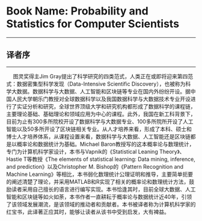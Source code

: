 # Book Name: Probability and Statistics for Computer Scientists
----------------------------------------------------------
## 译者序
----------------------------------------------------------
&emsp; 图灵奖得主Jim Gray提出了科学研究的四类范式，人类正在或即将迎来第四范式：数据密集型科学发现（Data-Intensive Scientific Discovery），也被称为科学大数据。数据科学与大数据、人工智能和区块链等专业在国内外纷纷开设。据中国人民大学朝乐门教授对全球数据科学以及我国数据科学与大数据技术专业开设进行了实证分析和研究，全球世界顶级大学和研究机构都形成了数据科学的课程链，主要理论基础、基础理论和领域应用为中心的课程。此外，我国在新工科背景下，目前为止有300多所院校开设了数据科学与大数据专业、100多所院所开设了人工智能以及50多所开设了区块链相关专业。从人才培养来看，形成了本科、硕士和博士人才培养体系，从课程设置来看，数据科学与大数据、人工智能还是区块链都是以概率论和数据统计为基础。Michael Baron教授写的这本概率论与数理统计，专门为计算机科学家设计，本书与Vapnik的《Statistical Leaning Theory》、Hastie T等教授《The elements of statistical learning: Data mining, inference, and prediction》以及Christopher M. Bishop的《Pattern Recognition and Machine Learning》等相比，本书弱化数理统计公理证明和推导，主要简单扼要的阐述清楚了理论，并采用MATLAB和R实现了相关的概率论和数理统计方法，鼓励读者采用自己擅长的语言进行编写实现。本书恰逢其时，目前全球大数据、人工智能和区块链等如火如荼，本书作者一直耕耘于概率论与数据统计近40年，引领了该领域发展潮流，是该领域的推动者和贡献者。本书被译者称为计算机科学家的红宝书，此译著正应其时，能够让读者从该书中受到启发，大有裨益。
